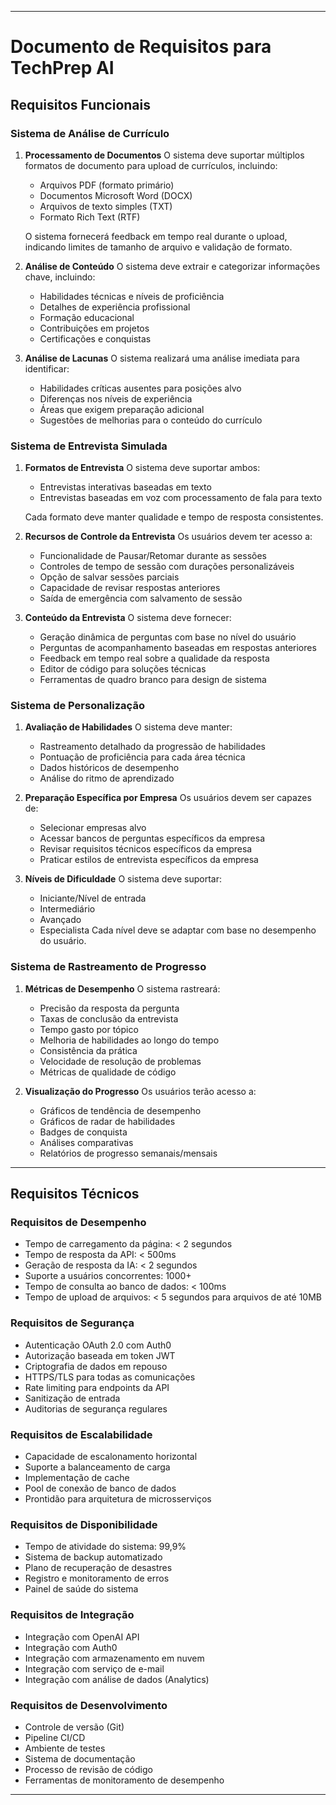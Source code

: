 
---

# Documento de Requisitos para TechPrep AI

## Requisitos Funcionais

### Sistema de Análise de Currículo
1.  **Processamento de Documentos**
    O sistema deve suportar múltiplos formatos de documento para upload de currículos, incluindo:
    * Arquivos PDF (formato primário)
    * Documentos Microsoft Word (DOCX)
    * Arquivos de texto simples (TXT)
    * Formato Rich Text (RTF)

    O sistema fornecerá feedback em tempo real durante o upload, indicando limites de tamanho de arquivo e validação de formato.

2.  **Análise de Conteúdo**
    O sistema deve extrair e categorizar informações chave, incluindo:
    * Habilidades técnicas e níveis de proficiência
    * Detalhes de experiência profissional
    * Formação educacional
    * Contribuições em projetos
    * Certificações e conquistas

3.  **Análise de Lacunas**
    O sistema realizará uma análise imediata para identificar:
    * Habilidades críticas ausentes para posições alvo
    * Diferenças nos níveis de experiência
    * Áreas que exigem preparação adicional
    * Sugestões de melhorias para o conteúdo do currículo

### Sistema de Entrevista Simulada

1.  **Formatos de Entrevista**
    O sistema deve suportar ambos:
    * Entrevistas interativas baseadas em texto
    * Entrevistas baseadas em voz com processamento de fala para texto

    Cada formato deve manter qualidade e tempo de resposta consistentes.

2.  **Recursos de Controle da Entrevista**
    Os usuários devem ter acesso a:
    * Funcionalidade de Pausar/Retomar durante as sessões
    * Controles de tempo de sessão com durações personalizáveis
    * Opção de salvar sessões parciais
    * Capacidade de revisar respostas anteriores
    * Saída de emergência com salvamento de sessão

3.  **Conteúdo da Entrevista**
    O sistema deve fornecer:
    * Geração dinâmica de perguntas com base no nível do usuário
    * Perguntas de acompanhamento baseadas em respostas anteriores
    * Feedback em tempo real sobre a qualidade da resposta
    * Editor de código para soluções técnicas
    * Ferramentas de quadro branco para design de sistema

### Sistema de Personalização

1.  **Avaliação de Habilidades**
    O sistema deve manter:
    * Rastreamento detalhado da progressão de habilidades
    * Pontuação de proficiência para cada área técnica
    * Dados históricos de desempenho
    * Análise do ritmo de aprendizado

2.  **Preparação Específica por Empresa**
    Os usuários devem ser capazes de:
    * Selecionar empresas alvo
    * Acessar bancos de perguntas específicos da empresa
    * Revisar requisitos técnicos específicos da empresa
    * Praticar estilos de entrevista específicos da empresa

3.  **Níveis de Dificuldade**
    O sistema deve suportar:
    * Iniciante/Nível de entrada
    * Intermediário
    * Avançado
    * Especialista
    Cada nível deve se adaptar com base no desempenho do usuário.

### Sistema de Rastreamento de Progresso

1.  **Métricas de Desempenho**
    O sistema rastreará:
    * Precisão da resposta da pergunta
    * Taxas de conclusão da entrevista
    * Tempo gasto por tópico
    * Melhoria de habilidades ao longo do tempo
    * Consistência da prática
    * Velocidade de resolução de problemas
    * Métricas de qualidade de código

2.  **Visualização do Progresso**
    Os usuários terão acesso a:
    * Gráficos de tendência de desempenho
    * Gráficos de radar de habilidades
    * Badges de conquista
    * Análises comparativas
    * Relatórios de progresso semanais/mensais

---

## Requisitos Técnicos

### Requisitos de Desempenho
* Tempo de carregamento da página: < 2 segundos
* Tempo de resposta da API: < 500ms
* Geração de resposta da IA: < 2 segundos
* Suporte a usuários concorrentes: 1000+
* Tempo de consulta ao banco de dados: < 100ms
* Tempo de upload de arquivos: < 5 segundos para arquivos de até 10MB

### Requisitos de Segurança
* Autenticação OAuth 2.0 com Auth0
* Autorização baseada em token JWT
* Criptografia de dados em repouso
* HTTPS/TLS para todas as comunicações
* Rate limiting para endpoints da API
* Sanitização de entrada
* Auditorias de segurança regulares

### Requisitos de Escalabilidade
* Capacidade de escalonamento horizontal
* Suporte a balanceamento de carga
* Implementação de cache
* Pool de conexão de banco de dados
* Prontidão para arquitetura de microsserviços

### Requisitos de Disponibilidade
* Tempo de atividade do sistema: 99,9%
* Sistema de backup automatizado
* Plano de recuperação de desastres
* Registro e monitoramento de erros
* Painel de saúde do sistema

### Requisitos de Integração
* Integração com OpenAI API
* Integração com Auth0
* Integração com armazenamento em nuvem
* Integração com serviço de e-mail
* Integração com análise de dados (Analytics)

### Requisitos de Desenvolvimento
* Controle de versão (Git)
* Pipeline CI/CD
* Ambiente de testes
* Sistema de documentação
* Processo de revisão de código
* Ferramentas de monitoramento de desempenho

---
